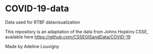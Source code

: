 # COVID-19-data
Data used for RTBF datavisualization

This repository is an adaptation of the data from Johns Hopkins CSSE, available here
https://github.com/CSSEGISandData/COVID-19

Made by Adeline Louvigny
